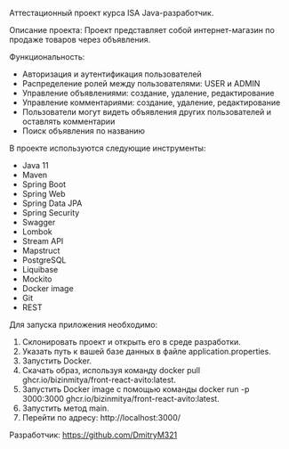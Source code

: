 Аттестационный проект курса ISA Java-разработчик.

Описание проекта:
Проект представляет собой интернет-магазин по продаже товаров через объявления.
 
Функциональность:
- Авторизация и аутентификация пользователей
- Распределение ролей между пользователями: USER и ADMIN
- Управление объявлениями: создание, удаление, редактирование
- Управление комментариями: создание, удаление, редактирование
- Пользователи могут видеть объявления других пользователей и оставлять комментарии
- Поиск объявления по названию 


В проекте используются следующие инструменты:
- Java 11
- Maven
- Spring Boot
- Spring Web
- Spring Data JPA
- Spring Security
- Swagger
- Lombok
- Stream API
- Mapstruct
- PostgreSQL
- Liquibase 
- Mockito
- Docker image
- Git
- REST 

Для запуска приложения необходимо:
1. Склонировать проект и открыть его в среде разработки.
2. Указать путь к вашей базе данных в файле application.properties.
3. Запустить Docker.
4. Скачать образ, используя команду docker pull ghcr.io/bizinmitya/front-react-avito:latest.
5. Запустить Docker image с помощью команды docker run -p 3000:3000 ghcr.io/bizinmitya/front-react-avito:latest.
6. Запустить метод main.
7. Перейти по адресу: http://localhost:3000/

Разработчик:
https://github.com/DmitryM321